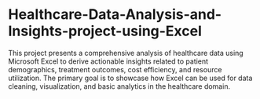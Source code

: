 # Healthcare-Data-Analysis-and-Insights-project-using-Excel
This project presents a comprehensive analysis of healthcare data using Microsoft Excel to derive actionable insights related to patient demographics, treatment outcomes, cost efficiency, and resource utilization. The primary goal is to showcase how Excel can be used for data cleaning, visualization, and basic analytics in the healthcare domain.
